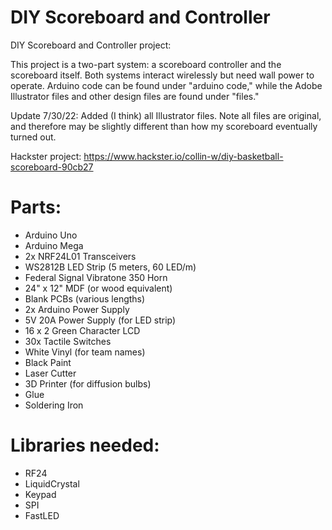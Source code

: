 # DIY Scoreboard and Controller
DIY Scoreboard and Controller project:

This project is a two-part system: a scoreboard controller and the scoreboard itself. Both systems interact wirelessly but need wall power to operate. Arduino code can be found under "arduino code," while the Adobe Illustrator files and other design files are found under "files."

Update 7/30/22: Added (I think) all Illustrator files. Note all files are original, and therefore may be slightly different than how my scoreboard eventually turned out.

Hackster project: https://www.hackster.io/collin-w/diy-basketball-scoreboard-90cb27

# Parts:
- Arduino Uno
- Arduino Mega
- 2x NRF24L01 Transceivers
- WS2812B LED Strip (5 meters, 60 LED/m)
- Federal Signal Vibratone 350 Horn
- 24" x 12" MDF (or wood equivalent)
- Blank PCBs (various lengths)
- 2x Arduino Power Supply
- 5V 20A Power Supply (for LED strip)
- 16 x 2 Green Character LCD
- 30x Tactile Switches
- White Vinyl (for team names)
- Black Paint
- Laser Cutter
- 3D Printer (for diffusion bulbs)
- Glue
- Soldering Iron

# Libraries needed:
- RF24
- LiquidCrystal
- Keypad
- SPI
- FastLED
